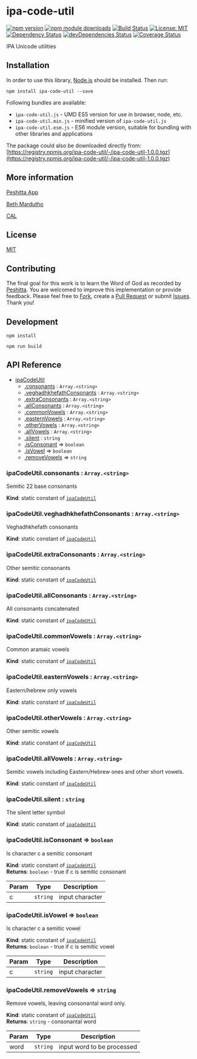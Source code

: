 # ipa-code-util

[![npm version](https://badge.fury.io/js/ipa-code-util.svg)](https://badge.fury.io/js/ipa-code-util)
[![npm module downloads](http://img.shields.io/npm/dt/ipa-code-util.svg)](https://www.npmjs.org/package/ipa-code-util)
[![Build Status](https://travis-ci.org/peshitta/ipa-code-util.svg?branch=master)](https://travis-ci.org/peshitta/ipa-code-util)
[![License: MIT](https://img.shields.io/badge/License-MIT-yellow.svg)](https://github.com/peshitta/ipa-code-util/blob/master/LICENSE)
[![Dependency Status](https://david-dm.org/peshitta/ipa-code-util.svg)](https://david-dm.org/peshitta/ipa-code-util)
[![devDependencies Status](https://david-dm.org/peshitta/ipa-code-util/dev-status.svg)](https://david-dm.org/peshitta/ipa-code-util?type=dev)
[![Coverage Status](https://coveralls.io/repos/github/peshitta/ipa-code-util/badge.svg?branch=master)](https://coveralls.io/github/peshitta/ipa-code-util?branch=master)

IPA Unicode utilities

## Installation

In order to use this library, [Node.js](https://nodejs.org) should be installed. 
Then run:
```
npm install ipa-code-util --save
```

Following bundles are available:
* `ipa-code-util.js` - UMD ES5 version for use in browser, node, etc.
* `ipa-code-util.min.js` - minified version of `ipa-code-util.js`
* `ipa-code-util.esm.js` - ES6 module version, suitable for bundling with other 
libraries and applications

The package could also be downloaded directly from:
[https://registry.npmjs.org/ipa-code-util/-/ipa-code-util-1.0.0.tgz](https://registry.npmjs.org/ipa-code-util/-/ipa-code-util-1.0.0.tgz)

## More information

[Peshitta App](https://peshitta.github.io)

[Beth Mardutho](https://sedra.bethmardutho.org/about/fonts)

[CAL](http://cal1.cn.huc.edu/searching/fullbrowser.html)

## License

[MIT](https://github.com/peshitta/ipa-code-util/blob/master/LICENSE)

## Contributing

The final goal for this work is to learn the Word of God as recorded by
[Peshitta](https://en.wikipedia.org/wiki/Peshitta).
You are welcomed to improve this implementation or provide feedback. Please
feel free to [Fork](https://help.github.com/articles/fork-a-repo/), create a
[Pull Request](https://help.github.com/articles/about-pull-requests/) or
submit [Issues](https://github.com/peshitta/ipa-code-util/issues).
Thank you!

## Development

```
npm install
```
```
npm run build
```

## API Reference

* [ipaCodeUtil](#module_ipaCodeUtil)
    * [.consonants](#module_ipaCodeUtil.consonants) : <code>Array.&lt;string&gt;</code>
    * [.veghadhkhefathConsonants](#module_ipaCodeUtil.veghadhkhefathConsonants) : <code>Array.&lt;string&gt;</code>
    * [.extraConsonants](#module_ipaCodeUtil.extraConsonants) : <code>Array.&lt;string&gt;</code>
    * [.allConsonants](#module_ipaCodeUtil.allConsonants) : <code>Array.&lt;string&gt;</code>
    * [.commonVowels](#module_ipaCodeUtil.commonVowels) : <code>Array.&lt;string&gt;</code>
    * [.easternVowels](#module_ipaCodeUtil.easternVowels) : <code>Array.&lt;string&gt;</code>
    * [.otherVowels](#module_ipaCodeUtil.otherVowels) : <code>Array.&lt;string&gt;</code>
    * [.allVowels](#module_ipaCodeUtil.allVowels) : <code>Array.&lt;string&gt;</code>
    * [.silent](#module_ipaCodeUtil.silent) : <code>string</code>
    * [.isConsonant](#module_ipaCodeUtil.isConsonant) ⇒ <code>boolean</code>
    * [.isVowel](#module_ipaCodeUtil.isVowel) ⇒ <code>boolean</code>
    * [.removeVowels](#module_ipaCodeUtil.removeVowels) ⇒ <code>string</code>

<a name="module_ipaCodeUtil.consonants"></a>

### ipaCodeUtil.consonants : <code>Array.&lt;string&gt;</code>
Semitic 22 base consonants

**Kind**: static constant of [<code>ipaCodeUtil</code>](#module_ipaCodeUtil)  
<a name="module_ipaCodeUtil.veghadhkhefathConsonants"></a>

### ipaCodeUtil.veghadhkhefathConsonants : <code>Array.&lt;string&gt;</code>
Veghadhkhefath consonants

**Kind**: static constant of [<code>ipaCodeUtil</code>](#module_ipaCodeUtil)  
<a name="module_ipaCodeUtil.extraConsonants"></a>

### ipaCodeUtil.extraConsonants : <code>Array.&lt;string&gt;</code>
Other semitic consonants

**Kind**: static constant of [<code>ipaCodeUtil</code>](#module_ipaCodeUtil)  
<a name="module_ipaCodeUtil.allConsonants"></a>

### ipaCodeUtil.allConsonants : <code>Array.&lt;string&gt;</code>
All consonants concatenated

**Kind**: static constant of [<code>ipaCodeUtil</code>](#module_ipaCodeUtil)  
<a name="module_ipaCodeUtil.commonVowels"></a>

### ipaCodeUtil.commonVowels : <code>Array.&lt;string&gt;</code>
Common aramaic vowels

**Kind**: static constant of [<code>ipaCodeUtil</code>](#module_ipaCodeUtil)  
<a name="module_ipaCodeUtil.easternVowels"></a>

### ipaCodeUtil.easternVowels : <code>Array.&lt;string&gt;</code>
Eastern/hebrew only vowels

**Kind**: static constant of [<code>ipaCodeUtil</code>](#module_ipaCodeUtil)  
<a name="module_ipaCodeUtil.otherVowels"></a>

### ipaCodeUtil.otherVowels : <code>Array.&lt;string&gt;</code>
Other semitic vowels

**Kind**: static constant of [<code>ipaCodeUtil</code>](#module_ipaCodeUtil)  
<a name="module_ipaCodeUtil.allVowels"></a>

### ipaCodeUtil.allVowels : <code>Array.&lt;string&gt;</code>
Semitic vowels including Eastern/Hebrew ones and other short vowels.

**Kind**: static constant of [<code>ipaCodeUtil</code>](#module_ipaCodeUtil)  
<a name="module_ipaCodeUtil.silent"></a>

### ipaCodeUtil.silent : <code>string</code>
The silent letter symbol

**Kind**: static constant of [<code>ipaCodeUtil</code>](#module_ipaCodeUtil)  
<a name="module_ipaCodeUtil.isConsonant"></a>

### ipaCodeUtil.isConsonant ⇒ <code>boolean</code>
Is character c a semitic consonant

**Kind**: static constant of [<code>ipaCodeUtil</code>](#module_ipaCodeUtil)  
**Returns**: <code>boolean</code> - true if c is semitic consonant  

| Param | Type | Description |
| --- | --- | --- |
| c | <code>string</code> | input character |

<a name="module_ipaCodeUtil.isVowel"></a>

### ipaCodeUtil.isVowel ⇒ <code>boolean</code>
Is character c a semitic vowel

**Kind**: static constant of [<code>ipaCodeUtil</code>](#module_ipaCodeUtil)  
**Returns**: <code>boolean</code> - true if c is semitic vowel  

| Param | Type | Description |
| --- | --- | --- |
| c | <code>string</code> | input character |

<a name="module_ipaCodeUtil.removeVowels"></a>

### ipaCodeUtil.removeVowels ⇒ <code>string</code>
Remove vowels, leaving consonantal word only.

**Kind**: static constant of [<code>ipaCodeUtil</code>](#module_ipaCodeUtil)  
**Returns**: <code>string</code> - consonantal word  

| Param | Type | Description |
| --- | --- | --- |
| word | <code>string</code> | input word to be processed |

